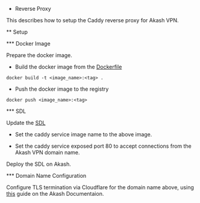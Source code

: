 * Reverse Proxy

This describes how to setup the Caddy reverse proxy for Akash VPN.

** Setup

*** Docker Image

Prepare the docker image.

- Build the docker image from the [Dockerfile](Dockerfile)

`docker build -t <image_name>:<tag> .`

- Push the docker image to the registry

`docker push <image_name>:<tag>`

*** SDL

Update the [SDL](../deploy.yml)

- Set the caddy service image name to the above image.

- Set the caddy service exposed port 80 to accept connections from the
  Akash VPN domain name.
  
Deploy the SDL on Akash.

*** Domain Name Configuration

Configure TLS termination via Cloudflare for the domain name above,
using [this][tls] guide on the Akash Documentaion.

[tls]: https://akash.network/docs/guides/deployments/tls-termination-of-akash-deployment/
